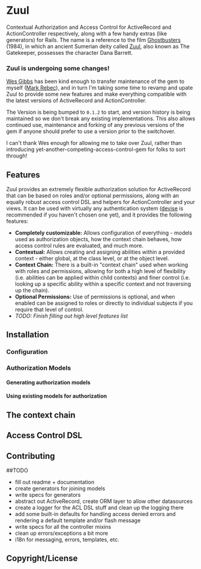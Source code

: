 # Zuul
Contextual Authorization and Access Control for ActiveRecord and ActionController respectively, along with a few handy extras (like generators) for Rails. The name is a reference to the film [Ghostbusters](http://en.wikipedia.org/wiki/Ghostbusters) (1984), in which an ancient Sumerian deity called [Zuul](http://www.gbfans.com/wiki/Zuul), also known as The Gatekeeper, possesses the character Dana Barrett.

### Zuul is undergoing some changes!
[Wes Gibbs](https://github.com/wgibbs) has been kind enough to transfer maintenance of the gem to myself ([Mark Rebec](https://github.com/markrebec)), and in turn I'm taking some time to revamp and upate Zuul to provide some new features and make everything compatible with the latest versions of ActiveRecord and ActionController.

The Version is being bumped to `0.1.2` to start, and version history is being maintained so we don't break any existing implementations. This also allows continued use, maintenance and forking of any previous versions of the gem if anyone should prefer to use a version prior to the switchover.

I can't thank Wes enough for allowing me to take over Zuul, rather than introducing yet-another-competing-access-control-gem for folks to sort through!

## Features
Zuul provides an extremely flexible authorization solution for ActiveRecord that can be based on roles and/or optional permissions, along with an equally robust access control DSL and helpers for ActionController and your views.  It can be used with virtually any authentication system ([devise](http://github.com/platformatec/devise) is recommended if you haven't chosen one yet), and it provides the following features:

* **Completely customizable:** Allows configuration of everything - models used as authorization objects, how the context chain behaves, how access control rules are evaluated, and much more. 
* **Contextual:** Allows creating and assigning abilities within a provided context - either global, at the class level, or at the object level.
* **Context Chain:** There is a built-in "context chain" used when working with roles and permissions, allowing for both a high level of flexibility (i.e. abilities can be applied within child contexts) and finer control (i.e. looking up a specific ability within a specific context and not traversing up the chain).
* **Optional Permissions:** Use of permissions is optional, and when enabled can be assigned to roles or directly to individual subjects if you require that level of control.
* *TODO: Finish filling out high level features list*

## Installation
### Configuration
### Authorization Models
#### Generating authorization models
#### Using existing models for authorization

## The context chain

## Access Control DSL

## Contributing

##TODO
* fill out readme + documentation
* create generators for joining models
* write specs for generators
* abstract out ActiveRecord, create ORM layer to allow other datasources
* create a logger for the ACL DSL stuff and clean up the logging there
* add some built-in defaults for handling access denied errors and rendering a default template and/or flash message
* write specs for all the controller mixins
* clean up errors/exceptions a bit more
* i18n for messaging, errors, templates, etc.

## Copyright/License
